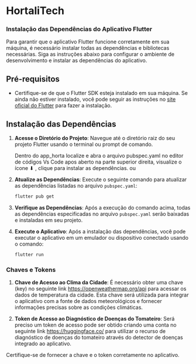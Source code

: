 # HortaliTech

### Instalação das Dependências do Aplicativo Flutter

Para garantir que o aplicativo Flutter funcione corretamente em sua máquina, é necessário instalar todas as dependências e bibliotecas necessárias. Siga as instruções abaixo para configurar o ambiente de desenvolvimento e instalar as dependências do aplicativo.

## Pré-requisitos

- Certifique-se de que o Flutter SDK esteja instalado em sua máquina. Se ainda não estiver instalado, você pode seguir as instruções no [site oficial do Flutter](https://flutter.dev/docs/get-started/install) para fazer a instalação.

## Instalação das Dependências

1. **Acesse o Diretório do Projeto**: Navegue até o diretório raiz do seu projeto Flutter usando o terminal ou prompt de comando.

   Dentro do app_horta localize e abra o arquivo pubspec.yaml no editor de códigos Vs Code apos aberto na parte superior direita, visualize o     ícone ⬇ ️, clique para instalar as dependências. ou

3. **Atualize as Dependências**: Execute o seguinte comando para atualizar as dependências listadas no arquivo `pubspec.yaml`:
    ```bash
    flutter pub get
    ```

4. **Verifique as Dependências**: Após a execução do comando acima, todas as dependências especificadas no arquivo `pubspec.yaml` serão baixadas e instaladas em seu projeto.

5. **Execute o Aplicativo**: Após a instalação das dependências, você pode executar o aplicativo em um emulador ou dispositivo conectado usando o comando:
    ```bash
    flutter run
    ```

### Chaves e Tokens

1. **Chave de Acesso ao Clima da Cidade**: É necessário obter uma chave (key) no seguinte link  https://openweathermap.org/api  para acessar os dados de temperatura da cidade. Esta chave será utilizada para integrar o aplicativo com a fonte de dados meteorológicos e fornecer informações precisas sobre as condições climáticas.

2. **Token de Acesso ao Diagnóstico de Doenças do Tomateiro**: Será preciso um token de acesso pode ser obtido criando uma conta no seguinte link https://huggingface.co/ para utilizar o recurso de diagnóstico de doenças do tomateiro através do detector de doenças integrado ao aplicativo.


Certifique-se de fornecer a chave e o token corretamente no aplicativo.
